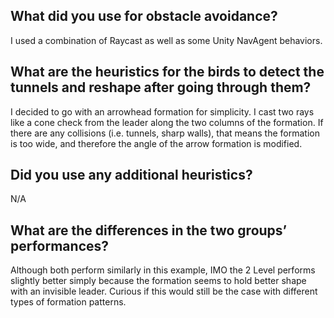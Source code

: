 ##	What did you use for obstacle avoidance?
I used a combination of Raycast as well as some Unity NavAgent behaviors.

##	What are the heuristics for the birds to detect the tunnels and reshape after going through them?
I decided to go with an arrowhead formation for simplicity. I cast two rays like a cone check from the leader along the two columns of the formation. If there are any collisions (i.e. tunnels, sharp walls), that means the formation is too wide, and therefore the angle of the arrow formation is modified.  

##	Did you use any additional heuristics?
N/A

##	What are the differences in the two groups’ performances?
Although both perform similarly in this example, IMO the 2 Level performs slightly better simply because the formation seems to hold better shape with an invisible leader. Curious if this would still be the case with different types of formation patterns. 